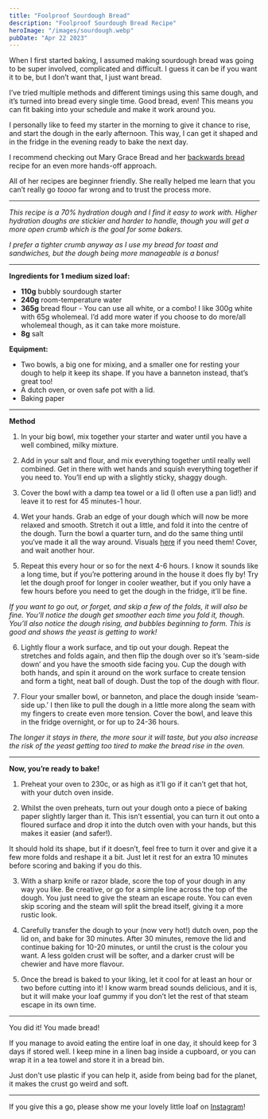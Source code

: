 ```yaml
---
title: "Foolproof Sourdough Bread"
description: "Foolproof Sourdough Bread Recipe"
heroImage: "/images/sourdough.webp"
pubDate: "Apr 22 2023"
---
```


When I first started baking, I assumed making sourdough bread was going to be super involved, complicated and difficult. I guess it can be if you want it to be, but I don’t want that, I just want bread.

I’ve tried multiple methods and different timings using this same dough, and it’s turned into bread every single time. Good bread, even! This means you can fit baking into your schedule and make it work around you.

I personally like to feed my starter in the morning to give it chance to rise, and start the dough in the early afternoon. This way, I can get it shaped and in the fridge in the evening ready to bake the next day.

I recommend checking out Mary Grace Bread and her [backwards bread](https://youtu.be/y4RDRECwZzM) recipe for an even more hands-off approach.

All of her recipes are beginner friendly. She really helped me learn that you can’t really go _toooo_ far wrong and to trust the process more.

---

_This recipe is a 70% hydration dough and I find it easy to work with. Higher hydration doughs are stickier and harder to handle, though you will get a more open crumb which is the goal for some bakers._

_I prefer a tighter crumb anyway as I use my bread for toast and sandwiches, but the dough being more manageable is a bonus!_


---

**Ingredients for 1 medium sized loaf:**

- **110g** bubbly sourdough starter
- **240g** room-temperature water
- **365g** bread flour - You can use all white, or a combo! I like 300g white with 65g wholemeal. I’d add more water if you choose to do more/all wholemeal though, as it can take more moisture.
- **8g** salt

**Equipment:**

- Two bowls, a big one for mixing, and a smaller one for resting your dough to help it keep its shape. If you have a banneton instead, that’s great too!
- A dutch oven, or oven safe pot with a lid.
- Baking paper

---

**Method**

1. In your big bowl, mix together your starter and water until you have a well combined, milky mixture.

2. Add in your salt and flour, and mix everything together until really well combined. Get in there with wet hands and squish everything together if you need to. You’ll end up with a slightly sticky, shaggy dough.

3. Cover the bowl with a damp tea towel or a lid (I often use a pan lid!) and leave it to rest for 45 minutes-1 hour.

4. Wet your hands. Grab an edge of your dough which will now be more relaxed and smooth. Stretch it out a little, and fold it into the centre of the dough. Turn the bowl a quarter turn, and do the same thing until you‘ve made it all the way around. Visuals [here](https://youtu.be/1DEKlBYimlQ) if you need them! Cover, and wait another hour.

5. Repeat this every hour or so for the next 4-6 hours. I know it sounds like a long time, but if you’re pottering around in the house it does fly by! Try let the dough proof for longer in cooler weather, but if you only have a few hours before you need to get the dough in the fridge, it’ll be fine.

_If you want to go out, or forget, and skip a few of the folds, it will also be fine. You’ll notice the dough get smoother each time you fold it, though. You’ll also notice the dough rising, and bubbles beginning to form. This is good and shows the yeast is getting to work!_

6. Lightly flour a work surface, and tip out your dough. Repeat the stretches and folds again, and then flip the dough over so it’s ‘seam-side down’ and you have the smooth side facing you. Cup the dough with both hands, and spin it around on the work surface to create tension and form a tight, neat ball of dough. Dust the top of the dough with flour.

7. Flour your smaller bowl, or banneton, and place the dough inside ‘seam-side up.’ I then like to pull the dough in a little more along the seam with my fingers to create even more tension. Cover the bowl, and leave this in the fridge overnight, or for up to 24-36 hours.

_The longer it stays in there, the more sour it will taste, but you also increase the risk of the yeast getting too tired to make the bread rise in the oven._

---

**Now, you’re ready to bake!**

1. Preheat your oven to 230c, or as high as it’ll go if it can’t get that hot, with your dutch oven inside.

2. Whilst the oven preheats, turn out your dough onto a piece of baking paper slightly larger than it. This isn’t essential, you can turn it out onto a floured surface and drop it into the dutch oven with your hands, but this makes it easier (and safer!).

It should hold its shape, but if it doesn’t, feel free to turn it over and give it a few more folds and reshape it a bit. Just let it rest for an extra 10 minutes before scoring and baking if you do this.

3. With a sharp knife or razor blade, score the top of your dough in any way you like. Be creative, or go for a simple line across the top of the dough. You just need to give the steam an escape route. You can even skip scoring and the steam will split the bread itself, giving it a more rustic look.

4. Carefully transfer the dough to your (now very hot!) dutch oven, pop the lid on, and bake for 30 minutes. After 30 minutes, remove the lid and continue baking for 10-20 minutes, or until the crust is the colour you want. A less golden crust will be softer, and a darker crust will be chewier and have more flavour.

5. Once the bread is baked to your liking, let it cool for at least an hour or two before cutting into it! I know warm bread sounds delicious, and it is, but it will make your loaf gummy if you don’t let the rest of that steam escape in its own time.

---

You did it! You made bread!

If you manage to avoid eating the entire loaf in one day, it should keep for 3 days if stored well. I keep mine in a linen bag inside a cupboard, or you can wrap it in a tea towel and store it in a bread bin. 

Just don't use plastic if you can help it, aside from being bad for the planet, it makes the crust go weird and soft.

---

If you give this a go, please show me your lovely little loaf on [Instagram](https://instagram.com/smallkitchen.bigappetite?igshid=YmMyMTA2M2Y=)!
